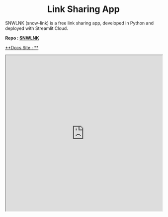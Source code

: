 <h1 align="center">Link Sharing App</h1>

SNWLNK (snow-link) is a free link sharing app, developed in Python and deployed with Streamlit Cloud.

**Repo : [SNWLNK]("https://github.com/DNYFZY/SNWLNK/")**

[**Docs Site : **]("https://dnyfzr.github.io/SNWLNK/")

<iframe src="https://dnyfzr.github.io/SNWLNK/" width="100%" height="500"></iframe>
